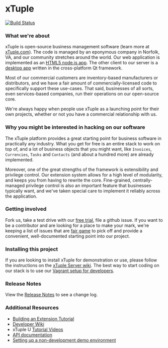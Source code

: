 xTuple
======

[![Build Status](https://travis-ci.org/xtuple/xtuple.png)](https://travis-ci.org/xtuple/xtuple)

### What we're about

xTuple is open-source business management software (learn more at [xTuple.com](http://www.xtuple.com)).
The code is managed by an eponymous company in Norfolk, VA, and our community stretches around 
the world. Our web application is implemented as an [HTML5 node.js app](https://github.com/xtuple/xtuple/wiki/Overview).
The other client to our server is a [desktop app](https://github.com/xtuple/qt-client) written
in the cross-platform Qt framework.

Most of our commercial customers are inventory-based manufacturers or distributors, and we have a 
fair amount of commercially-licensed code to specifically support these use-cases. That said,
businesses of all sorts, even services-based companies, run their operations on our open-source 
core.

We're always happy when people use xTuple as a launching point for their own projects,
whether or not you have a commercial relationship with us. 

### Why you might be interested in hacking on our software

The xTuple platform provides a great starting point for business software in practically
any industry. What you get for free is an entire stack to work on top of, and a lot
of business objects that you might want, like `Invoices`, `Currencies`, `Tasks` and 
`Contacts` (and about a hundred more) are already implemented.

Moreover, one of the great strengths of the framework is extensibility and privilege
control. Our extension system allows for a high level of modularity, and keeps you
from having to rewrite the core. Fine-grained, centrally-managed privilege 
control is also an important feature that businesses typically want, and
we've taken special care to implement it reliably across the application.

### Getting involved

Fork us, take a test drive with our [free trial](http://www.xtuple.com/free-trial), 
file a github issue. 
If you want to be a contributor and are looking for a place to
make your mark, we're keeping a list of issues that are 
[fair game](https://github.com/xtuple/xtuple/labels/fair%20game)
to pick off and provide a convenient, well-documented starting point into our project.

### Installing this project
If you are looking to install xTuple for demonstration or use, please follow the instructions on the [xTuple Server wiki](https://github.com/xtuple/xtuple-server/wiki).
The best way to start coding on our stack is to use our
[Vagrant setup for developers](https://github.com/xtuple/xtuple/wiki/Become-an-xTuple-Developer!).

### Release Notes

View the [Release Notes](https://github.com/xtuple/xtuple-documentation/tree/master/release-notes) 
to see a change log.

### Additional Resources
  * [Building an Extension Tutorial](https://github.com/xtuple/xtuple-extensions/blob/master/docs/TUTORIAL.md)
  * [Developer Wiki](https://github.com/xtuple/xtuple/wiki)
  * xTuple U [Tutorial Videos](https://github.com/xtuple/xtuple/wiki/Tutorial-Videos)
  * [API documentation](http://xtuple.github.io/api/current)
  * [Setting up a non-development demo environment](https://github.com/xtuple/xtuple/wiki/How-to-set-up-xTuple)
